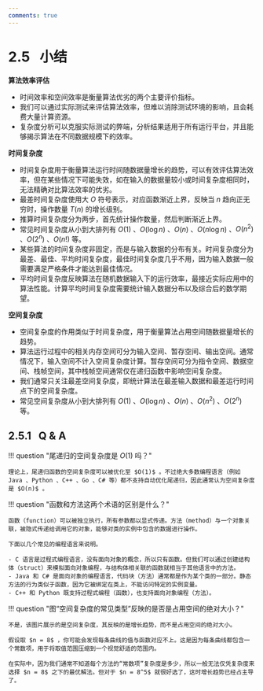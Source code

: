 ```yaml
---
comments: true
---
```


# 2.5 &nbsp; 小结

**算法效率评估**

- 时间效率和空间效率是衡量算法优劣的两个主要评价指标。
- 我们可以通过实际测试来评估算法效率，但难以消除测试环境的影响，且会耗费大量计算资源。
- 复杂度分析可以克服实际测试的弊端，分析结果适用于所有运行平台，并且能够揭示算法在不同数据规模下的效率。

**时间复杂度**

- 时间复杂度用于衡量算法运行时间随数据量增长的趋势，可以有效评估算法效率，但在某些情况下可能失效，如在输入的数据量较小或时间复杂度相同时，无法精确对比算法效率的优劣。
- 最差时间复杂度使用大 $O$ 符号表示，对应函数渐近上界，反映当 $n$ 趋向正无穷时，操作数量 $T(n)$ 的增长级别。
- 推算时间复杂度分为两步，首先统计操作数量，然后判断渐近上界。
- 常见时间复杂度从小到大排列有 $O(1)$ 、$O(\log n)$ 、$O(n)$ 、$O(n \log n)$ 、$O(n^2)$ 、$O(2^n)$ 、$O(n!)$ 等。
- 某些算法的时间复杂度非固定，而是与输入数据的分布有关。时间复杂度分为最差、最佳、平均时间复杂度，最佳时间复杂度几乎不用，因为输入数据一般需要满足严格条件才能达到最佳情况。
- 平均时间复杂度反映算法在随机数据输入下的运行效率，最接近实际应用中的算法性能。计算平均时间复杂度需要统计输入数据分布以及综合后的数学期望。

**空间复杂度**

- 空间复杂度的作用类似于时间复杂度，用于衡量算法占用空间随数据量增长的趋势。
- 算法运行过程中的相关内存空间可分为输入空间、暂存空间、输出空间。通常情况下，输入空间不计入空间复杂度计算。暂存空间可分为指令空间、数据空间、栈帧空间，其中栈帧空间通常仅在递归函数中影响空间复杂度。
- 我们通常只关注最差空间复杂度，即统计算法在最差输入数据和最差运行时间点下的空间复杂度。
- 常见空间复杂度从小到大排列有 $O(1)$ 、$O(\log n)$ 、$O(n)$ 、$O(n^2)$ 、$O(2^n)$ 等。

## 2.5.1 &nbsp; Q & A

!!! question "尾递归的空间复杂度是 $O(1)$ 吗？"

    理论上，尾递归函数的空间复杂度可以被优化至 $O(1)$ 。不过绝大多数编程语言（例如 Java 、Python 、C++ 、Go 、C# 等）都不支持自动优化尾递归，因此通常认为空间复杂度是 $O(n)$ 。

!!! question "函数和方法这两个术语的区别是什么？"

    函数（function）可以被独立执行，所有参数都以显式传递。方法（method）与一个对象关联，被隐式传递给调用它的对象，能够对类的实例中包含的数据进行操作。

    下面以几个常见的编程语言来说明。

    - C 语言是过程式编程语言，没有面向对象的概念，所以只有函数。但我们可以通过创建结构体（struct）来模拟面向对象编程，与结构体相关联的函数就相当于其他语言中的方法。
    - Java 和 C# 是面向对象的编程语言，代码块（方法）通常都是作为某个类的一部分。静态方法的行为类似于函数，因为它被绑定在类上，不能访问特定的实例变量。
    - C++ 和 Python 既支持过程式编程（函数），也支持面向对象编程（方法）。

!!! question "图“空间复杂度的常见类型”反映的是否是占用空间的绝对大小？"

    不是，该图片展示的是空间复杂度，其反映的是增长趋势，而不是占用空间的绝对大小。
    
    假设取 $n = 8$ ，你可能会发现每条曲线的值与函数对应不上。这是因为每条曲线都包含一个常数项，用于将取值范围压缩到一个视觉舒适的范围内。

    在实际中，因为我们通常不知道每个方法的“常数项”复杂度是多少，所以一般无法仅凭复杂度来选择 $n = 8$ 之下的最优解法。但对于 $n = 8^5$ 就很好选了，这时增长趋势已经占主导了。
